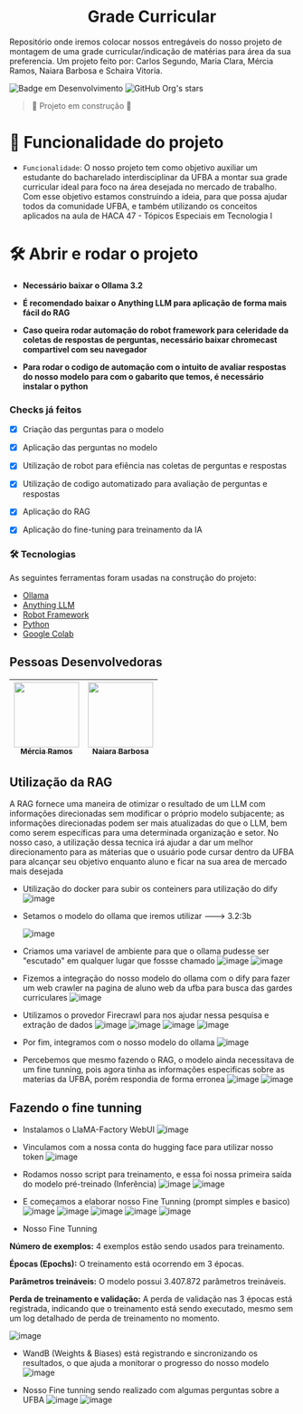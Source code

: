 <h1 align="center"> Grade Curricular </h1>

Repositório onde iremos colocar nossos entregáveis do nosso projeto de montagem de uma grade curricular/indicação de matérias para área da sua preferencia. Um projeto feito por: Carlos Segundo, Maria Clara, Mércia Ramos, Naiara Barbosa e Schaira Vitoria.

![Badge em Desenvolvimento](http://img.shields.io/static/v1?label=STATUS&message=EM%20DESENVOLVIMENTO&color=GREEN&style=for-the-badge)
![GitHub Org's stars](https://img.shields.io/github/stars/camilafernanda?style=social)
> :construction: Projeto em construção :construction:


# :hammer: Funcionalidade do projeto

- `Funcionalidade`: O nosso projeto tem como objetivo auxiliar um estudante do bacharelado interdisciplinar da UFBA a montar sua grade curricular ideal para foco na área desejada no mercado de trabalho. Com esse objetivo estamos construindo a ideia, para que possa ajudar todos da comunidade UFBA, e também utilizando os conceitos aplicados na aula de HACA 47 - Tópicos Especiais em Tecnologia I



# 🛠️ Abrir e rodar o projeto

- **Necessário baixar o Ollama 3.2** 

- **É recomendado baixar o Anything LLM para aplicação de forma mais fácil do RAG**

- **Caso queira rodar automação do robot framework para celeridade da coletas de respostas de perguntas, necessário baixar chromecast compartivel com seu navegador**

- **Para rodar o codigo de automação com o intuito de avaliar respostas do nosso modelo para com o gabarito que temos, é necessário instalar o python**

### Checks já feitos

- [x] Criação das perguntas para o modelo
- [x] Aplicação das perguntas no modelo
- [x] Utilização de robot para efiência nas coletas de perguntas e respostas
- [x] Utilização de codigo automatizado para avaliação de perguntas e respostas
- [x] Aplicação do RAG
- [x] Aplicação do fine-tuning para treinamento da IA


### 🛠 Tecnologias

As seguintes ferramentas foram usadas na construção do projeto:

- [Ollama](https://ollama.com/download)
- [Anything LLM](https://anythingllm.com/desktop)
- [Robot Framework](https://robotframework.org/)
- [Python](https://www.python.org/)
- [Google Colab](https://colab.google/)


## Pessoas Desenvolvedoras


| [<img loading="lazy" src="https://avatars.githubusercontent.com/u/60400472?v=4" width=115><br><sub> Mércia Ramos</sub>](https://github.com/merciaramos) |  [<img loading="lazy" src="https://avatars.githubusercontent.com/u/115239281?v=4" width=115><br><sub>Naiara Barbosa</sub>](https://github.com/guilhermeonrails) |  
| :---: | :---: |


## Utilização da RAG
 
A RAG fornece uma maneira de otimizar o resultado de um LLM com informações direcionadas sem modificar o próprio modelo subjacente; as informações direcionadas podem ser mais atualizadas do que o LLM, bem como serem específicas para uma determinada organização e setor. No nosso caso, a utilização dessa tecnica irá ajudar a dar um melhor direcionamento para as máterias que o usuário pode cursar dentro da UFBA para alcançar seu objetivo enquanto aluno e ficar na sua area de mercado mais desejada

- Utilização do docker para subir os conteiners para utilização do dify
![image](https://github.com/user-attachments/assets/03dc0ccc-88ee-481b-9e5a-4c2214923d85)


- Setamos o modelo do ollama que iremos utilizar ---> 3.2:3b

  ![image](https://github.com/user-attachments/assets/30dc09c1-ff63-4909-bcdb-f3e703533e21)




- Criamos uma variavel de ambiente para que o ollama pudesse ser "escutado" em qualquer lugar que fossse chamado
![image](https://github.com/user-attachments/assets/56f7e1af-8c24-44ef-9f97-43913c2db1b6)
![image](https://github.com/user-attachments/assets/5dd29a38-94c3-4e0e-8690-a284d6826184)


- Fizemos a integração do nosso modelo do ollama com o dify para fazer um web crawler na pagina de aluno web da ufba para busca das gardes curriculares
![image](https://github.com/user-attachments/assets/4a971037-b36b-4671-91c2-5b5311f05f1c)


- Utilizamos o provedor Firecrawl para nos ajudar nessa pesquisa e extração de dados
![image](https://github.com/user-attachments/assets/93c48d34-8cf6-425d-b8b3-5e7983123240)
![image](https://github.com/user-attachments/assets/cd6b111f-f560-48ed-91cf-d1a07321bf50)
![image](https://github.com/user-attachments/assets/6de4400f-9809-408d-a812-94e04e86befe)
![image](https://github.com/user-attachments/assets/69a21c6e-1737-4bc2-a2e9-12eee4e7f9b5)



- Por fim, integramos com o nosso modelo do ollama
![image](https://github.com/user-attachments/assets/cfee7b5c-fec1-434d-9191-94dea2d3d2e7)


- Percebemos que mesmo fazendo o RAG, o modelo ainda necessitava de um fine tunning, pois agora tinha as informações especificas sobre as materias da UFBA, porém respondia de forma erronea 
![image](https://github.com/user-attachments/assets/91997ad2-9063-4241-8493-a42bcc9946bb)
![image](https://github.com/user-attachments/assets/5debb427-e44b-4da1-9200-e5fea0eb9e03)


## Fazendo o fine tunning

- Instalamos o LlaMA-Factory WebUI
![image](https://github.com/user-attachments/assets/923086cc-6f17-445c-a8bc-b085bebed012)

- Vinculamos com a nossa conta do hugging face para utilizar nosso token
![image](https://github.com/user-attachments/assets/a07445c7-5adf-4488-b31f-45e8151d0da4)

- Rodamos nosso script para treinamento, e essa foi nossa primeira saída do modelo pré-treinado (Inferência)
![image](https://github.com/user-attachments/assets/37338894-bd6d-4f9b-830c-d90baf03bde6)
![image](https://github.com/user-attachments/assets/dbf34b85-23f2-4173-930d-109032bf231f)

- E começamos a elaborar nosso Fine Tunning (prompt simples e basico)
![image](https://github.com/user-attachments/assets/7fec7521-761f-460c-8049-692b3645efd1)
![image](https://github.com/user-attachments/assets/17a3ec4e-b589-4190-a08a-ba16e8a552b0)
![image](https://github.com/user-attachments/assets/d093cfa2-59cc-4f52-9135-97e256f3163f)
![image](https://github.com/user-attachments/assets/d04243a4-dcc4-496f-ac33-2335f0b87165)
![image](https://github.com/user-attachments/assets/2305a3c9-7def-4cc8-b12b-ddd2e778bcb5)

- Nosso Fine Tunning

**Número de exemplos:** 4 exemplos estão sendo usados para treinamento.

**Épocas (Epochs):** O treinamento está ocorrendo em 3 épocas.

**Parâmetros treináveis:** O modelo possui 3.407.872 parâmetros treináveis.

**Perda de treinamento e validação:** A perda de validação nas 3 épocas está registrada, indicando que o treinamento está sendo executado, 
mesmo sem um log detalhado de perda de treinamento no momento.

![image](https://github.com/user-attachments/assets/d5760c5a-71bd-4ef0-8827-77e6932f0f0c)

- WandB (Weights & Biases) está registrando e sincronizando os resultados, o que ajuda a monitorar o progresso do nosso modelo
![image](https://github.com/user-attachments/assets/24340cf9-c420-4e41-b0a8-25fef8759afd)

- Nosso Fine tunning sendo realizado com algumas perguntas sobre a UFBA
![image](https://github.com/user-attachments/assets/1e66583a-3ef9-4877-b232-ba3256582ff6)
![image](https://github.com/user-attachments/assets/3456c89d-409a-475c-b3d2-841fef6ce97b)

